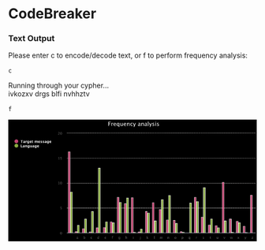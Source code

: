 # CodeBreaker

### Text Output
Please enter c to encode/decode text, or f to perform frequency analysis:

```
c
```
Running through your cypher... <br>
ivkozxv drgs blfi nvhhztv


```
f
```

![](https://github.com/Anmol17Agarwal/CodeBreaker/blob/main/Screenshot%202023-08-24%20051436.png)
